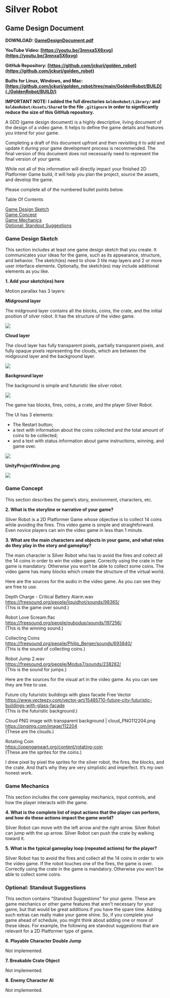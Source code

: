 # Silver Robot

## Game Design Document

**DOWNLOAD: [GameDesignDocument.pdf](./GameDesignDocument.pdf)**

**YouTube Video: [https://youtu.be/3mnxa5X6xvg](https://youtu.be/3mnxa5X6xvg)**

**GitHub Repository: [https://github.com/jckuri/golden_robot](https://github.com/jckuri/golden_robot)**

**Builts for Linux, Windows, and Mac: [https://github.com/jckuri/golden_robot/tree/main/GoldenRobot/BUILD](./GoldenRobot/BUILD/)**

**IMPORTANT NOTE: I added the full directories `GoldenRobot/Library/` and `GoldenRobot/Assets/Shared` to the file `.gitignore` in order to significantly reduce the size of this GitHub repository.**

A GDD (game design document) is a highly descriptive, living document of the design of a video game. It helps to define the game details and features you intend for your game.

Completing a draft of this document upfront and then revisiting it to add and update it during your game development process is recommended. The final version of this document does not necessarily need to represent the final version of your game.

While not all of this information will directly impact your finished 2D Platformer Game build, it will help you plan the project, source the assets, and develop the game.

Please complete all of the numbered bullet points below. 

Table Of Contents

[Game Design Sketch](#game-design-sketch)<br/>
[Game Concept](#game-concept)<br/>
[Game Mechanics](#game-mechanics)<br/>
[Optional: Standout Suggestions](#optional-standout-suggestions)<br/>

### Game Design Sketch

This section includes at least one game design sketch that you create. It communicates your ideas for the game, such as its appearance, structure, and behavior. The sketch(es) need to show 3 tile map layers and 2 or more user interface elements. Optionally, the sketch(es) may include additional elements as you like. 

**1. Add your sketch(es) here**

Motion parallax has 3 layers:

**Midground layer**

The midground layer contains all the blocks, coins, the crate, and the initial position of silver robot. It has the structure of the video game.

<img src="images/tilemap.png"/>

**Cloud layer**

The cloud layer has fully transparent pixels, partially transparent pixels, and fully opaque pixels representing the clouds, which are between the midground layer and the background layer.

<img src="images/clouds.png"/>

**Background layer**

The background is simple and futuristic like silver robot.

<img src="images/background.png"/>

The game has blocks, fires, coins, a crate, and the player Silver Robot.

The UI has 3 elements:

- The Restart button;<br/>
- a text with information about the coins collected and the total amount of coins to be collected;<br/>
- and a text with status information about game instructions, winning, and game over.

<img src="images/game.png"/>

**UnityProjectWindow.png**

<img src="UnityProjectWindow.png"/>



### Game Concept

This section describes the game’s story, environment, characters, etc.

**2. What is the storyline or narrative of your game?**

Silver Robot is a 2D Platformer Game whose objective is to collect 14 coins while avoiding the
fires. This video game is simple and straightforward. Even novice players can win the video
game in less than 1 minute.


**3. What are the main characters and objects in your game, and what roles do they play in the story and gameplay?**

The main character is Silver Robot who has to avoid the fires and collect all the 14 coins in
order to win the video game. Correctly using the crate in the game is mandatory. Otherwise you
won’t be able to collect some coins. The video game has many blocks which create the
structure of the virtual world.

Here are the sources for the audio in the video game. As you can see they are free to use.

Depth Charge - Critical Battery Alarm.wav<br/>
https://freesound.org/people/liquidhot/sounds/98365/ <br/>
(This is the game over sound.)

Robot Love Scream.flac<br/>
https://freesound.org/people/qubodup/sounds/197256/ <br/>
(This is the winning sound.)

Collecting Coins<br/>
https://freesound.org/people/Philip_Berger/sounds/693840/ <br/>
(This is the sound of collecting coins.)

Robot Jump 2.wav<br/>
https://freesound.org/people/Modus7/sounds/238282/ <br/>
(This is the sound for jumps.)

Here are the sources for the visual art in the video game. As you can see they are free to use.

Future city futuristic buildings with glass facade Free Vector<br/>
https://www.vecteezy.com/vector-art/15485710-future-city-futuristic-buildings-with-glass-facade <br/>
(This is the futuristic background.)

Cloud PNG image with transparent background | cloud_PNG112204.png<br/>
https://pngimg.com/image/112204 <br/>
(These are the clouds.)

Rotating Coin<br/>
https://opengameart.org/content/rotating-coin <br/>
(These are the sprites for the coins.)

I drew pixel by pixel the sprites for the silver robot, the fires, the blocks, and the crate. And that’s why they are very simplistic and imperfect. It’s my own honest work.


### Game Mechanics

This section includes the core gameplay mechanics, input controls, and how the player interacts with the game.

**4. What is the complete list of input actions that the player can perform, and how do these actions impact the game world?**

Silver Robot can move with the left arrow and the right arrow. Silver Robot can jump with the up
arrow. Silver Robot can push the crate by walking toward it.


**5. What is the typical gameplay loop (repeated actions) for the player?**

Silver Robot has to avoid the fires and collect all the 14 coins in order to win the video game. If
the robot touches one of the fires, the game is over. Correctly using the crate in the game is
mandatory. Otherwise you won’t be able to collect some coins.



### Optional: Standout Suggestions

This section contains "Standout Suggestions" for your game. These are game mechanics or other game features that aren't necessary for your game, but that would be great additions if you have the spare time. Adding such extras can really make your game shine. So, if you complete your game ahead of schedule, you might think about adding one or more of these ideas. For example, the following are standout suggestions that are relevant for a 2D Platformer type of game. 

**6. Playable Character Double Jump**

Not implemented.

**7. Breakable Crate Object**

Not implemented.

**8. Enemy Character AI**

Not implemented.
